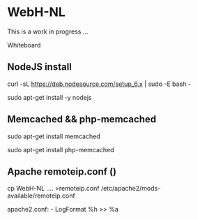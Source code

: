 # WebH-NL

This is a work in progress ...

Whiteboard

## NodeJS install

curl -sL https://deb.nodesource.com/setup_6.x | sudo -E bash -

sudo apt-get install -y nodejs

## Memcached && php-memcached

sudo apt-get install memcached

sudo apt-get install php-memcached



## Apache remoteip.conf ()

cp WebH-NL .... >remoteip.conf  /etc/apache2/mods-available/remoteip.conf

apache2.conf: - LogFormat %h >> %a


